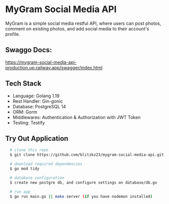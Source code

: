 # MyGram Social Media API

MyGram is a simple social media restful API, where users can post photos, comment on existing photos, and add social media to their account's profile.

## Swaggo Docs:

https://mygram-social-media-api-production.up.railway.app/swagger/index.html

## Tech Stack

- Language: Golang 1.19
- Rest Handler: Gin-gonic
- Database: PostgreSQL 14
- ORM: Gorm
- Middlewares: Authentication & Authorization with JWT Token
- Testing: Testify

## Try Out Application

```bash
  # clone this repo
  $ git clone https://github.com/blitzkz23/mygram-social-media-api.git

  # download required dependencies
  $ go mod tidy

  # database configuration
  $ create new postgre db, and configure settings on database/db.go

  # run app
  $ go run main.go || make server (if you have nodemon installed)
```
